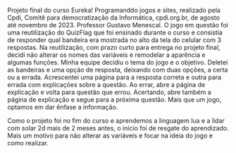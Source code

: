 Projeto final do curso Eureka! Programanddo jogos e sites, realizado pela Cpdi, Comitê para democratização da Informática, cpdi.org.br, de agosto até novembro de 2023. Professor Gustavo Menescal.
O jogo em questão foi uma reutilização do QuizFlag que foi ensinado durante o curso e consistia de responder qual bandeira era mostrada no alto da tela do celular com 3 respostas.
Na reutilização, com prazo curto para entrega no projeto final, decidi não alterar os nomes das variáveis e remodelar a aparência e algumas funções.
Minha equipe decidiu o tema do jogo e o objetivo. Deletei as bandeiras e uma opção de resposta, deixando com duas opções, a certa ou a errada.
Acrescentei uma página para a resposta correta e outra para errada com explicações sobre a questão. 
Ao errar, abre a página de explicação e volta para questão que errou. 
Acertando, abre também a página de explicação e segue para a próxima questão.
Mais que um jogo, optamos em dar ênfase a informação. 

Como o projeto foi no fim do curso e aprendemos a linguagem lua e a lidar com solar 2d mais de 2 meses antes, o início foi de resgate do aprendizado. 
Mais um motivo para não alterar as variáveis e focar na ideia do jogo e como realizar.

